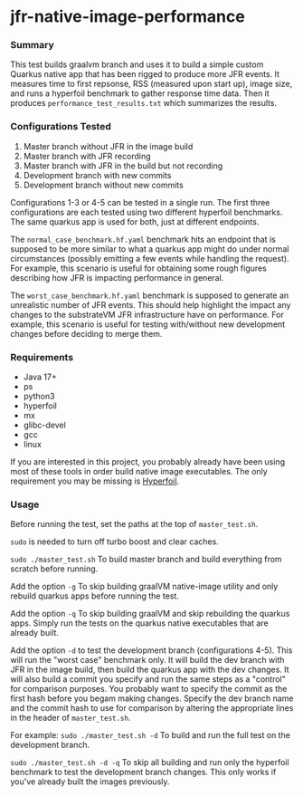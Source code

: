 # jfr-native-image-performance

### Summary
This test builds graalvm branch and uses it to build a simple custom Quarkus native app that has been rigged to produce more JFR events. It measures time to first repsonse, RSS (measured upon start up), image size, and runs a hyperfoil benchmark to gather response time data. Then it produces `performance_test_results.txt` which summarizes the results. 

### Configurations Tested

1. Master branch without JFR in the image build
2. Master branch with JFR recording 
3. Master branch with JFR in the build but not recording
4. Development branch with new commits
5. Development branch without new commits

Configurations 1-3 or 4-5 can be tested in a single run. The first three configurations are each tested using two different hyperfoil benchmarks. The same quarkus app is used for both, just at different endpoints.

The `normal_case_benchmark.hf.yaml` benchmark hits an endpoint that is supposed to be more similar to what a quarkus app might do under normal circumstances (possibly emitting a few events while handling the request). For example, this scenario is useful for obtaining some rough figures describing how JFR is impacting performance in general. 

The `worst_case_benchmark.hf.yaml` benchmark is supposed to generate an unrealistic number of JFR events. This should help highlight the impact any changes to the substrateVM JFR infrastructure have on performance. For example, this scenario is useful for testing with/without new development changes before deciding to merge them.

### Requirements

- Java 17+
- ps
- python3
- hyperfoil
- mx
- glibc-devel
- gcc
- linux

If you are interested in this project, you probably already have been using most of these tools in order build native image executables. The only requirement you may be missing is [Hyperfoil](https://hyperfoil.io/).

### Usage
Before running the test, set the paths at the top of `master_test.sh`.

`sudo` is needed to turn off turbo boost and clear caches. 

`sudo ./master_test.sh`  To build master branch and build everything from scratch before running.

Add the option `-g` To skip building graalVM native-image utility and only rebuild quarkus apps before running the test.

Add the option `-q` To skip building graalVM and skip rebuilding the quarkus apps. Simply run the tests on the quarkus native executables that are already built.

Add the option `-d` to test the development branch (configurations 4-5). This will run the "worst case" benchmark only. It will build the dev branch with JFR in the image build, then build the quarkus app with the dev changes. It will also build a commit you specify and run the same steps as a "control" for comparison purposes. You probably want to specify the commit as the first hash before you begam making changes. Specify the dev branch name and the commit hash to use for comparison by altering the appropriate lines in the header of `master_test.sh`. 

For example:
`sudo ./master_test.sh -d` To build and run the full test on the development branch.

`sudo ./master_test.sh -d -q` To skip all building and run only the hyperfoil benchmark to test the development branch changes. This only works if you've already built the images previously.